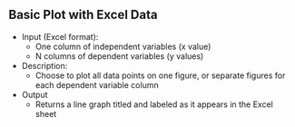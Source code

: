 ## Basic Plot with Excel Data
 * Input (Excel format):
   * One column of independent variables (x value)
   * N columns of dependent variables (y values)
 * Description:
   * Choose to plot all data points on one figure, or separate figures for each dependent variable column
 * Output
   * Returns a line graph titled and labeled as it appears in the Excel sheet
